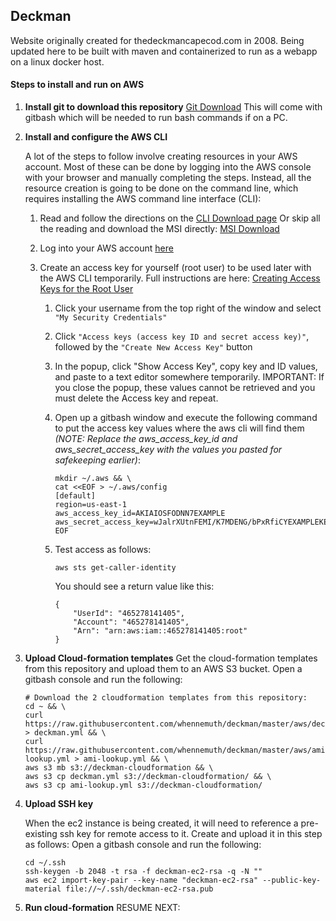 ## Deckman

Website originally created for thedeckmancapecod.com in 2008.
Being updated here to be built with maven and containerized to run as a webapp on a linux docker host.

#### Steps to install and run on AWS

1. **Install git to download this repository**
   [Git Download](https://git-scm.com/downloads)
   This will come with gitbash which will be needed to run bash commands if on a PC.

2. **Install and configure the AWS CLI**

   A lot of the steps to follow involve creating resources in your AWS account. Most of these can be done by logging into the AWS console with your browser and manually completing the steps. Instead, all the resource creation is going to be done on the command line, which requires installing the AWS command line interface (CLI): 

   1. Read and follow the directions on the [CLI Download page](https://docs.aws.amazon.com/cli/latest/userguide/install-windows.html)
      Or skip all the reading and download the MSI directly: [MSI Download](https://s3.amazonaws.com/aws-cli/AWSCLI64PY3.msi)

   2. Log into your AWS account [here](https://console.aws.amazon.com/console/home?region=us-east-1)

   3. Create an access key for yourself (root user) to be used later with the AWS CLI temporarily.
      Full instructions are here: [Creating Access Keys for the Root User](https://docs.aws.amazon.com/IAM/latest/UserGuide/id_root-user.html#id_root-user_manage_add-key)

      1. Click your username from the top right of the window and select `"My Security Credentials"`

      2. Click `"Access keys (access key ID and secret access key)"`, followed by the `"Create New Access Key"` button

      3. In the popup, click "Show Access Key", copy key and ID values, and paste to a text editor somewhere temporarily. IMPORTANT: If you close the popup, these values cannot be retrieved and you must delete the Access key and repeat.

      4. Open up a gitbash window and execute the following command to put the access key values where the aws cli will find them *(NOTE: Replace the aws_access_key_id and aws_secret_access_key with the values you pasted for safekeeping earlier)*:

         ```
         mkdir ~/.aws && \
         cat <<EOF > ~/.aws/config
         [default]
         region=us-east-1
         aws_access_key_id=AKIAIOSFODNN7EXAMPLE
         aws_secret_access_key=wJalrXUtnFEMI/K7MDENG/bPxRfiCYEXAMPLEKEY
         EOF
         ```

      5. Test access as follows:

         ```
         aws sts get-caller-identity
         ```

         You should see a return value like this:

         ```
         {
             "UserId": "465278141405",
             "Account": "465278141405",
             "Arn": "arn:aws:iam::465278141405:root"
         }
         ```

         

3. **Upload Cloud-formation templates**
   Get the cloud-formation templates from this repository and upload them to an AWS S3 bucket.
   Open a gitbash console and run the following:

   ```
   # Download the 2 cloudformation templates from this repository:
   cd ~ && \
   curl https://raw.githubusercontent.com/whennemuth/deckman/master/aws/deckman.yml > deckman.yml && \
   curl https://raw.githubusercontent.com/whennemuth/deckman/master/aws/ami-lookup.yml > ami-lookup.yml && \
   aws s3 mb s3://deckman-cloudformation && \
   aws s3 cp deckman.yml s3://deckman-cloudformation/ && \
   aws s3 cp ami-lookup.yml s3://deckman-cloudformation/
   ```

   

4. **Upload SSH key**

   When the ec2 instance is being created, it will need to reference a pre-existing ssh key for remote access to it. Create and upload it in this step as follows:
   Open a gitbash console and run the following:

   ```
   cd ~/.ssh
   ssh-keygen -b 2048 -t rsa -f deckman-ec2-rsa -q -N ""
   aws ec2 import-key-pair --key-name "deckman-ec2-rsa" --public-key-material file://~/.ssh/deckman-ec2-rsa.pub
   ```

   

5. **Run cloud-formation**
   RESUME NEXT: